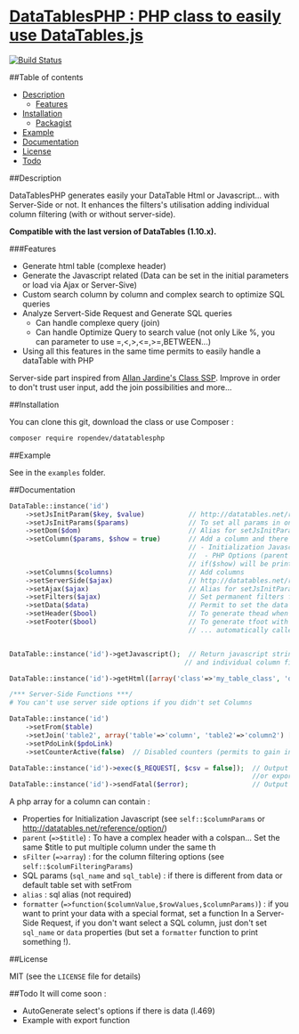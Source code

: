 [DataTablesPHP : PHP class to easily use DataTables.js](http://www.robin-d.fr/DataTablesPHP/)
================================================

[![Build Status](https://travis-ci.org/RobinDev/DataTablesPHP.svg?branch=master)](https://travis-ci.org/RobinDev/DataTablesPHP)

##Table of contents
* [Description](#description)
    * [Features](#features)
* [Installation](#installation)
    * [Packagist](https://packagist.org/packages/ropendev/datatablesphp)
* [Example](#example)
* [Documentation](#documentation)
* [License](#license)
* [Todo](#todo)

##Description

DataTablesPHP generates easily your DataTable Html or Javascript... with Server-Side or not. It enhances the filters's utilisation adding individual column filtering (with or without server-side).

**Compatible with the last version of DataTables (1.10.x).**

###Features
* Generate html table (complexe header)
* Generate the Javascript related (Data can be set in the initial parameters or load via Ajax or Server-Sive)
* Custom search column by column and complex search to optimize SQL queries
* Analyze Servert-Side Request and Generate SQL queries
    * Can handle complexe query (join)
    * Can handle Optimize Query to search value (not only Like %, you can parameter to use =,<,>,<=,>=,BETWEEN...)
* Using all this features in the same time permits to easily handle a dataTable with PHP

Server-side part inspired from [Allan Jardine's Class SSP](https://github.com/DataTables/DataTables/blob/master/examples/server_side/scripts/ssp.class.php). Improve in order to don't trust user input, add the join possibilities and more...

##Installation

You can clone this git, download the class or use Composer :
```bash
composer require ropendev/datatablesphp
```

##Example

See in the `examples` folder.

##Documentation
```php
DataTable::instance('id')
    ->setJsInitParam($key, $value)           // http://datatables.net/reference/option/
    ->setJsInitParams($params)               // To set all params in one time
    ->setDom($dom)                           // Alias for setJsInitParameter('dom', $dom)
    ->setColumn($params, $show = true)       // Add a column and there options to the table:
                                             // - Initialization Javascript Options (see the doc : DataTables.net > Refererences > Column)
                                             //  - PHP Options (parent for complexe header, sFilter, sql_table, sqlFilter... see l.169)
                                             // if($show) will be printed in the table else will only be load via ajax
    ->setColumns($columns)                   // Add columns
    ->setServerSide($ajax)                   // http://datatables.net/reference/option/ajax
    ->setAjax($ajax)                         // Alias for setJsInitParameter('ajax', $ajax)
    ->setFilters($ajax)                      // Set permanent filters for sql queries (where)
    ->setData($data)                         // Permit to set the data in the DataTables Javascript Initialization.
    ->setHeader($bool)                       // To generate thead when you will call getHtml
    ->setFooter($bool)                       // To generate tfoot with th empty when you will call getHtml.
                                             // ... automatically called if you have set individual column filters


DataTable::instance('id')->getJavascript();  // Return javascript string. It is not embeding JS Files from DataTables.js... only it activation
                                            // and individual column filtering stuff

DataTable::instance('id')->getHtml([array('class'=>'my_table_class', 'data-nuclear'=>'bomb')]);        // Return html table in a string

/*** Server-Side Functions ***/
# You can't use server side options if you didn't set Columns

DataTable::instance('id')
    ->setFrom($table)                                                                                                 // Name of the table to query
    ->setJoin('table2', array('table'=>'column', 'table2'=>'column2') [, $join = 'LEFT JOIN', $duplicate = false])    // Table to join
    ->setPdoLink($pdoLink)                                                                                            // Add PHP PDO class link
    ->setCounterActive(false)  // Disabled counters (permits to gain in performanche, think to change your infoFiltered)

DataTable::instance('id')->exec($_REQUEST[, $csv = false]);  // Output the json results
                                                             //or export to csv format (use setInitFilter before if you use Individual column Filters)
DataTable::instance('id')->sendFatal($error);                // Output an error
```

A php array for a column can contain :
* Properties for Initialization Javascript (see `self::$columnParams` or http://datatables.net/reference/option/)
* `parent` (`=>$title`) : To have a complex header with a colspan... Set the same $title to put multiple column under the same th
* `sFilter` (`=>array`) : for the column filtering options (see `self::$columFilteringParams`)
* SQL params (`sql_name` and `sql_table`) : if there is different from data or default table set with setFrom
* `alias` : sql alias (not required)
* `formatter` (`=>function($columnValue,$rowValues,$columnParams)`) : if you want to print your data with a special format, set a function
In a Server-Side Request, if you don't want select a SQL column, just don't set `sql_name` or `data` properties (but set a `formatter` function to print something !).

##License

MIT (see the `LICENSE` file for details)

##Todo
It will come soon :
* AutoGenerate select's options if there is data (l.469)
* Example with export function

